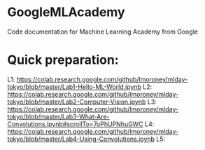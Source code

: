 # GoogleMLAcademy

Code documentation for Machine Learning Academy from Google 
# Quick preparation:
L1: https://colab.research.google.com/github/lmoroney/mlday-tokyo/blob/master/Lab1-Hello-ML-World.ipynb 
L2: https://colab.research.google.com/github/lmoroney/mlday-tokyo/blob/master/Lab2-Computer-Vision.ipynb
L3: https://colab.research.google.com/github/lmoroney/mlday-tokyo/blob/master/Lab3-What-Are-Convolutions.ipynb#scrollTo=7oPhUPNhuGWC
L4: https://colab.research.google.com/github/lmoroney/mlday-tokyo/blob/master/Lab4-Using-Convolutions.ipynb
L5: 

